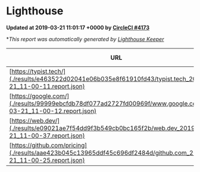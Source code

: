 
# Lighthouse

**Updated at 2019-03-21 11:01:17 +0000 by [CircleCI #4173](https://circleci.com/gh/ItinerisLtd/lighthouse-keeper-example/4173)**

**This report was automatically generated by [Lighthouse Keeper](https://github.com/itinerisltd/lighthouse-keeper)*

| URL | Performance | Accessibility | Best Practices | SEO | PWA | Updated At |
| --- | --- | --- | --- | --- | --- | --- |
| [https://typist.tech/](./results/e463522d02041e06b035e8f61910fd43/typist.tech_2019-03-21_11-00-11.report.json) | 1 |  |  |  |  | 2019-03-21T11:00:11.964Z |
| [https://google.com/](./results/99999ebcfdb78df077ad2727fd00969f/www.google.com_2019-03-21_11-00-12.report.json) | 0.93 | 0.71 | 0.93 | 0.82 | 0.58 | 2019-03-21T11:00:12.599Z |
| [https://web.dev/](./results/e09021ae7f54dd9f3b549cb0bc165f2b/web.dev_2019-03-21_11-00-37.report.json) | 0.97 | 0.93 | 1 | 0.96 | 1 | 2019-03-21T11:00:37.895Z |
| [https://github.com/pricing](./results/aae423b045c13965ddf45c696df2484d/github.com_2019-03-21_11-00-25.report.json) | 0.84 | 0.89 | 0.93 | 0.9 | 0.58 | 2019-03-21T11:00:25.007Z |
